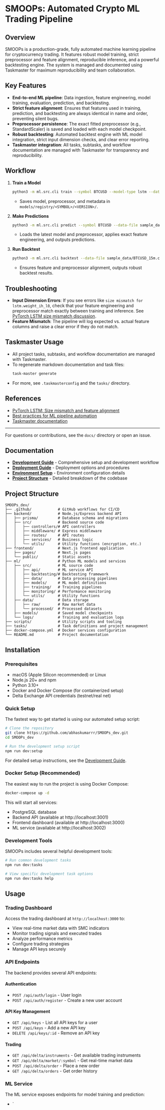 # SMOOPs: Automated Crypto ML Trading Pipeline

## Overview
SMOOPs is a production-grade, fully automated machine learning pipeline for cryptocurrency trading. It features robust model training, strict preprocessor and feature alignment, reproducible inference, and a powerful backtesting engine. The system is managed and documented using Taskmaster for maximum reproducibility and team collaboration.

## Key Features
- **End-to-end ML pipeline**: Data ingestion, feature engineering, model training, evaluation, prediction, and backtesting.
- **Strict feature alignment**: Ensures that features used in training, prediction, and backtesting are always identical in name and order, preventing silent bugs.
- **Preprocessor persistence**: The exact fitted preprocessor (e.g., StandardScaler) is saved and loaded with each model checkpoint.
- **Robust backtesting**: Automated backtest engine with ML model integration, strict input dimension checks, and clear error reporting.
- **Taskmaster integration**: All tasks, subtasks, and workflow documentation are managed with Taskmaster for transparency and reproducibility.

## Workflow
1. **Train a Model**
   ```bash
   python3 -m ml.src.cli train --symbol BTCUSD --model-type lstm --data-path sample_data/BTCUSD_15m.csv --num-epochs 100 --batch-size 32 --sequence-length 60 --forecast-horizon 1
   ```
   - Saves model, preprocessor, and metadata in `models/registry/<SYMBOL>/<VERSION>/`.

2. **Make Predictions**
   ```bash
   python3 -m ml.src.cli predict --symbol BTCUSD --data-file sample_data/BTCUSD_15m.csv --output-file predictions.csv
   ```
   - Loads the latest model and preprocessor, applies exact feature engineering, and outputs predictions.

3. **Run Backtest**
   ```bash
   python3 -m ml.src.cli backtest --data-file sample_data/BTCUSD_15m.csv --strategy ml_model --symbol BTCUSD --model-type lstm --model-checkpoint models/registry/BTCUSD/<VERSION>/model.pt --preprocessor models/registry/BTCUSD/<VERSION>/preprocessor.pkl --output-dir runs/backtest/
   ```
   - Ensures feature and preprocessor alignment, outputs robust backtest results.

## Troubleshooting
- **Input Dimension Errors**: If you see errors like `size mismatch for lstm.weight_ih_l0`, check that your feature engineering and preprocessor match exactly between training and inference. See [PyTorch LSTM size mismatch discussion](https://discuss.pytorch.org/t/time-series-lstm-size-mismatch-beginner-question/4704).
- **Feature Mismatch**: The pipeline will log expected vs. actual feature columns and raise a clear error if they do not match.

## Taskmaster Usage
- All project tasks, subtasks, and workflow documentation are managed with Taskmaster.
- To regenerate markdown documentation and task files:
  ```bash
  task-master generate
  ```
- For more, see `.taskmasterconfig` and the `tasks/` directory.

## References
- [PyTorch LSTM: Size mismatch and feature alignment](https://discuss.pytorch.org/t/time-series-lstm-size-mismatch-beginner-question/4704)
- [Best practices for ML pipeline automation](https://www.markovml.com/blog/machine-learning-pipeline)
- [Taskmaster documentation](./.taskmasterconfig)

---
For questions or contributions, see the `docs/` directory or open an issue.

## Documentation

- **[Development Guide](docs/DEVELOPMENT.md)** - Comprehensive setup and development workflow
- **[Deployment Guide](docs/deployment-guide.md)** - Deployment options and procedures
- **[Environment Setup](docs/environment-setup.md)** - Environment configuration details
- **[Project Structure](docs/project-structure.md)** - Detailed breakdown of the codebase

## Project Structure
```
SMOOPs_dev/
├── .github/            # GitHub workflows for CI/CD
├── backend/            # Node.js/Express backend API
│   ├── prisma/         # Database schema and migrations
│   ├── src/            # Backend source code
│   │   ├── controllers/# API controllers
│   │   ├── middleware/ # Express middleware
│   │   ├── routes/     # API routes
│   │   ├── services/   # Business logic
│   │   └── utils/      # Utility functions (encryption, etc.)
├── frontend/           # Next.js frontend application
│   ├── pages/          # Next.js pages
│   └── public/         # Static assets
├── ml/                 # Python ML models and services
│   ├── src/            # ML source code
│   │   ├── api/        # ML service API
│   │   ├── backtesting/# Backtesting framework
│   │   ├── data/       # Data processing pipelines
│   │   ├── models/     # ML model definitions
│   │   ├── training/   # Training pipelines
│   │   ├── monitoring/ # Performance monitoring
│   │   └── utils/      # Utility functions
│   ├── data/           # Data storage
│   │   ├── raw/        # Raw market data
│   │   └── processed/  # Processed datasets
│   ├── models/         # Saved model checkpoints
│   └── logs/           # Training and evaluation logs
├── scripts/            # Utility scripts and tooling
├── tasks/              # Task definitions and project management
├── docker-compose.yml  # Docker services configuration
└── README.md           # Project documentation
```

## Installation

### Prerequisites
- macOS (Apple Silicon recommended) or Linux
- Node.js 20+ and npm
- Python 3.10+
- Docker and Docker Compose (for containerized setup)
- Delta Exchange API credentials (testnet/real net)

### Quick Setup
The fastest way to get started is using our automated setup script:

```bash
# Clone the repository
git clone https://github.com/abhaskumarrr/SMOOPs_dev.git
cd SMOOPs_dev

# Run the development setup script
npm run dev:setup
```

For detailed setup instructions, see the [Development Guide](docs/DEVELOPMENT.md).

### Docker Setup (Recommended)
The easiest way to run the project is using Docker Compose:
```bash
docker-compose up -d
```

This will start all services:
- PostgreSQL database
- Backend API (available at http://localhost:3001)
- Frontend dashboard (available at http://localhost:3000)
- ML service (available at http://localhost:3002)

### Development Tools

SMOOPs includes several helpful development tools:

```bash
# Run common development tasks
npm run dev:tasks

# View specific development task options
npm run dev:tasks help
```

## Usage

### Trading Dashboard
Access the trading dashboard at `http://localhost:3000` to:
- View real-time market data with SMC indicators
- Monitor trading signals and executed trades
- Analyze performance metrics
- Configure trading strategies
- Manage API keys securely

### API Endpoints
The backend provides several API endpoints:

#### Authentication
- `POST /api/auth/login` - User login
- `POST /api/auth/register` - Create a new user account

#### API Key Management
- `GET /api/keys` - List all API keys for a user
- `POST /api/keys` - Add a new API key
- `DELETE /api/keys/:id` - Remove an API key

#### Trading
- `GET /api/delta/instruments` - Get available trading instruments
- `GET /api/delta/market/:symbol` - Get real-time market data
- `POST /api/delta/order` - Place a new order
- `GET /api/delta/orders` - Get order history

### ML Service
The ML service exposes endpoints for model training and prediction:
- `